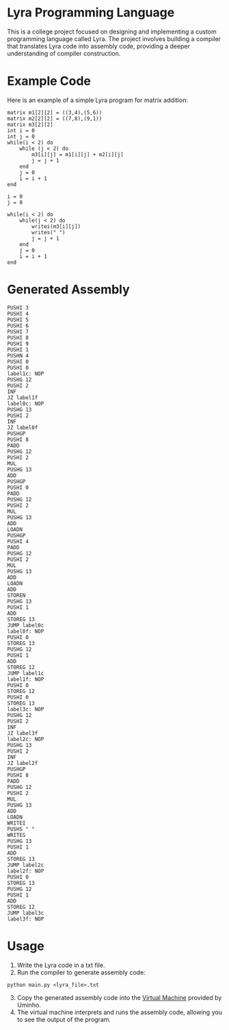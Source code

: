 # Lyra Programming Language

This is a college project focused on designing and implementing a custom programming language called Lyra. The project involves building a compiler that translates Lyra code into assembly code, providing a deeper understanding of compiler construction.

# Example Code
Here is an example of a simple Lyra program for matrix addition:
```
matrix m1[2][2] = ((3,4),(5,6))
matrix m2[2][2] = ((7,8),(9,1))
matrix m3[2][2]
int i = 0 
int j = 0
while(i < 2) do
    while (j < 2) do
        m3[i][j] = m1[i][j] + m2[i][j]
        j = j + 1 
    end 
    j = 0
    i = i + 1
end

i = 0
j = 0

while(i < 2) do
    while(j < 2) do
        writei(m3[i][j])
        writes(" ")
        j = j + 1
    end
    j = 0
    i = i + 1
end
```
# Generated Assembly
```
PUSHI 3
PUSHI 4
PUSHI 5
PUSHI 6
PUSHI 7
PUSHI 8
PUSHI 9
PUSHI 1
PUSHN 4
PUSHI 0
PUSHI 0
label1c: NOP
PUSHG 12
PUSHI 2
INF
JZ label1f
label0c: NOP
PUSHG 13
PUSHI 2
INF
JZ label0f
PUSHGP
PUSHI 8
PADD
PUSHG 12
PUSHI 2
MUL
PUSHG 13
ADD
PUSHGP
PUSHI 0
PADD
PUSHG 12
PUSHI 2
MUL
PUSHG 13
ADD
LOADN
PUSHGP
PUSHI 4
PADD
PUSHG 12
PUSHI 2
MUL
PUSHG 13
ADD
LOADN
ADD
STOREN
PUSHG 13
PUSHI 1
ADD
STOREG 13
JUMP label0c
label0f: NOP
PUSHI 0
STOREG 13
PUSHG 12
PUSHI 1
ADD
STOREG 12
JUMP label1c
label1f: NOP
PUSHI 0
STOREG 12
PUSHI 0
STOREG 13
label3c: NOP
PUSHG 12
PUSHI 2
INF
JZ label3f
label2c: NOP
PUSHG 13
PUSHI 2
INF
JZ label2f
PUSHGP
PUSHI 8
PADD
PUSHG 12
PUSHI 2
MUL
PUSHG 13
ADD
LOADN
WRITEI
PUSHS " "
WRITES
PUSHG 13
PUSHI 1
ADD
STOREG 13
JUMP label2c
label2f: NOP
PUSHI 0
STOREG 13
PUSHG 12
PUSHI 1
ADD
STOREG 12
JUMP label3c
label3f: NOP
```
# Usage
1.	Write the Lyra code in a txt file.
2.	Run the compiler to generate assembly code:
```
python main.py <lyra_file>.txt
```
3.	Copy the generated assembly code into the [Virtual Machine](https://ewvm.epl.di.uminho.pt/) provided by Uminho.
4.	The virtual machine interprets and runs the assembly code, allowing you to see the output of the program.
